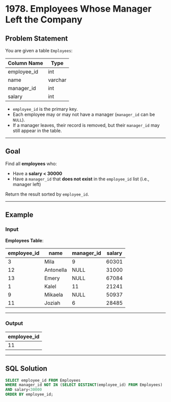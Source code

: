 # 1978. Employees Whose Manager Left the Company

## Problem Statement

You are given a table `Employees`:

| Column Name | Type    |
|-------------|---------|
| employee_id | int     |
| name        | varchar |
| manager_id  | int     |
| salary      | int     |

- `employee_id` is the primary key.
- Each employee may or may not have a manager (`manager_id` can be `NULL`).
- If a manager leaves, their record is removed, but their `manager_id` may still appear in the table.

---

## Goal

Find all **employees** who:
- Have a **salary < 30000**
- Have a `manager_id` that **does not exist** in the `employee_id` list (i.e., manager left)

Return the result sorted by `employee_id`.

---

## Example

### Input

**Employees Table**:

| employee_id | name      | manager_id | salary |
|-------------|-----------|------------|--------|
| 3           | Mila      | 9          | 60301  |
| 12          | Antonella | NULL       | 31000  |
| 13          | Emery     | NULL       | 67084  |
| 1           | Kalel     | 11         | 21241  |
| 9           | Mikaela   | NULL       | 50937  |
| 11          | Joziah    | 6          | 28485  |

---

### Output

| employee_id |
|-------------|
| 11          |

---

## SQL Solution

```sql
SELECT employee_id FROM Employees
WHERE manager_id NOT IN (SELECT DISTINCT(employee_id) FROM Employees)
AND salary<30000
ORDER BY employee_id;
```
